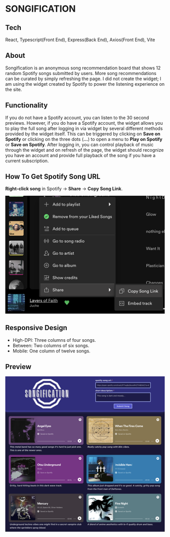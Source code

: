 # SONGIFICATION
## Tech
React, Typescript(Front End), Express(Back End), Axios(Front End), Vite
## About
Songification is an anonymous song recommendation board that shows 12 random Spotify songs submitted by users. More song recommendations can be curated by simply refreshing the page. I did not create the widget; I am using the widget created by Spotify to power the listening experience on the site.
## Functionality
If you do not have a Spotify account, you can listen to the 30 second previews. However, if you do have a Spotify account, the widget allows you to play the full song after logging in via widget by several different methods provided by the widget itself. This can be triggered by clicking on **Save on Spotify** or clicking on the three dots (**...**) to open a menu to **Play on Spotify** or **Save on Spotify**. After logging in, you can control playback of music through the widget and on refresh of the page, the widget should recognize you have an account and provide full playback of the song if you have a current subscription.
## How To Get Spotify Song URL
**Right-click song** in Spotify -> **Share** -> **Copy Song Link**.

<img src="./client/public/howto.png" alt="drawing" width="600"/>

## Responsive Design
- High-DPI: Three columns of four songs.
- Between: Two columns of six songs.
- Mobile: One column of twelve songs.


## Preview
<img src="./client/public/preview.png" alt="drawing" width="600"/>